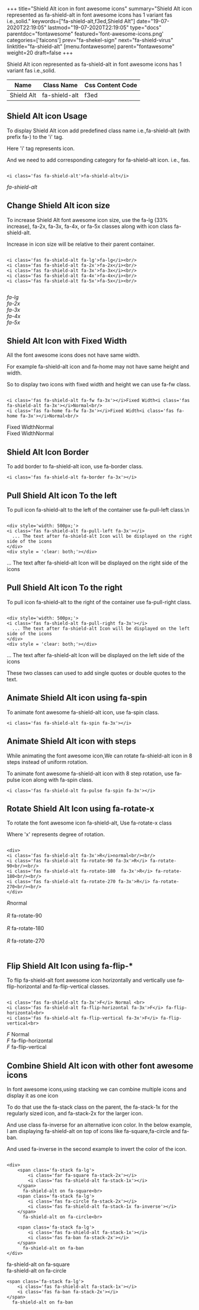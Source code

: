 +++
title="Shield Alt icon in font awesome icons"
summary="Shield Alt icon represented as fa-shield-alt in font awesome icons has 1 variant fas i.e.,solid."
keywords=["fa-shield-alt,f3ed,Shield Alt"]
date="19-07-2020T22:19:05"
lastmod="19-07-2020T22:19:05"
type="docs"
parentdoc="fontawesome"
featured='font-awesome-icons.png'
categories=['faicons']
prev="fa-shekel-sign"
next="fa-shield-virus"
linktitle="fa-shield-alt"
[menu.fontawesome]
parent="fontawesome"
weight=20
draft=false
+++


Shield Alt icon represented as fa-shield-alt in font awesome icons has 1 variant fas i.e.,solid.

<div class='table-responsive'><table class='table'><thead><tr><th>Name</th><th>Class Name</th><th>Css Content Code</th></tr></thead><tbody><tr><td>Shield Alt</td><td>fa-shield-alt</td><td>f3ed</td></tr></tbody></table></div>



## Shield Alt icon Usage

To display Shield Alt icon add predefined class name i.e.,fa-shield-alt (with prefix fa-) to the 'i' tag.

Here 'i' tag represents icon.

And we need to add corresponding category for fa-shield-alt icon. i.e., fas.


```

<i class='fas fa-shield-alt'>fa-shield-alt</i>
```

<i class='fas fa-shield-alt'>fa-shield-alt</i>




## Change Shield Alt icon size
To increase Shield Alt font awesome icon size, use the fa-lg (33% increase), fa-2x, fa-3x, fa-4x, or fa-5x classes along with icon class fa-shield-alt.

Increase in icon size will be relative to their parent container. 

```

<i class='fas fa-shield-alt fa-lg'>fa-lg</i><br/>
<i class='fas fa-shield-alt fa-2x'>fa-2x</i><br/>
<i class='fas fa-shield-alt fa-3x'>fa-3x</i><br/>
<i class='fas fa-shield-alt fa-4x'>fa-4x</i><br/>
<i class='fas fa-shield-alt fa-5x'>fa-5x</i><br/>
            
```

<i class='fas fa-shield-alt fa-lg'>fa-lg</i><br/>
<i class='fas fa-shield-alt fa-2x'>fa-2x</i><br/>
<i class='fas fa-shield-alt fa-3x'>fa-3x</i><br/>
<i class='fas fa-shield-alt fa-4x'>fa-4x</i><br/>
<i class='fas fa-shield-alt fa-5x'>fa-5x</i><br/>
            



## Shield Alt Icon with Fixed Width 

All the font awesome icons does not have same width.

For example fa-shield-alt icon and fa-home may not have same height and width.

So to display two icons with fixed width and height we can use fa-fw class.


```

<i class='fas fa-shield-alt fa-fw fa-3x'></i>Fixed Width<i class='fas fa-shield-alt fa-3x'></i>Normal<br/>
<i class='fas fa-home fa-fw fa-3x'></i>Fixed Width<i class='fas fa-home fa-3x'></i>Normal<br/>
```

<i class='fas fa-shield-alt fa-fw fa-3x'></i>Fixed Width<i class='fas fa-shield-alt fa-3x'></i>Normal<br/>
<i class='fas fa-home fa-fw fa-3x'></i>Fixed Width<i class='fas fa-home fa-3x'></i>Normal<br/>



## Shield Alt Icon Border 

To add border to fa-shield-alt icon, use fa-border class.


```
<i class='fas fa-shield-alt fa-border fa-3x'></i>

```
<i class='fas fa-shield-alt fa-border fa-3x'></i>





## Pull Shield Alt icon To the left

To pull icon fa-shield-alt to the left of the container use fa-pull-left class.\n

```

<div style='width: 500px;'>
<i class='fas fa-shield-alt fa-pull-left fa-3x'></i>
  ... The text after fa-shield-alt Icon will be displayed on the right side of the icons
</div>
<div style = 'clear: both;'></div>
```

<div style='width: 500px;'>
<i class='fas fa-shield-alt fa-pull-left fa-3x'></i>
  ... The text after fa-shield-alt Icon will be displayed on the right side of the icons
</div>
<div style = 'clear: both;'></div>




## Pull Shield Alt icon To the right
To pull icon fa-shield-alt to the right of the container use fa-pull-right class.

```

<div style='width: 500px;'>
<i class='fas fa-shield-alt fa-pull-right fa-3x'></i>
  ... The text after fa-shield-alt Icon will be displayed on the left side of the icons
</div>
<div style = 'clear: both;'></div>
```

<div style='width: 500px;'>
<i class='fas fa-shield-alt fa-pull-right fa-3x'></i>
  ... The text after fa-shield-alt Icon will be displayed on the left side of the icons
</div>
<div style = 'clear: both;'></div>

These two classes can used to add single quotes or double quotes to the text.


## Animate Shield Alt icon using fa-spin
To animate font awesome fa-shield-alt icon, use fa-spin class.

```
<i class='fas fa-shield-alt fa-spin fa-3x'></i>
```
<i class='fas fa-shield-alt fa-spin fa-3x'></i>




## Animate Shield Alt icon with steps
While animating the font awesome icon,We can rotate fa-shield-alt icon in 8 steps instead of uniform rotation.

To animate font awesome fa-shield-alt icon with 8 step rotation, use fa-pulse icon along with fa-spin class.


```
<i class='fas fa-shield-alt fa-pulse fa-spin fa-3x'></i>

```
<i class='fas fa-shield-alt fa-pulse fa-spin fa-3x'></i>





## Rotate Shield Alt Icon using fa-rotate-x
To rotate the font awesome icon fa-shield-alt, Use fa-rotate-x class

Where 'x' represents degree of rotation.


```

<div>
<i class='fas fa-shield-alt fa-3x'>R</i>normal<br/><br/>
<i class='fas fa-shield-alt fa-rotate-90 fa-3x'>R</i> fa-rotate-90<br/><br/> 
<i class='fas fa-shield-alt fa-rotate-180  fa-3x'>R</i> fa-rotate-180<br/><br/> 
<i class='fas fa-shield-alt fa-rotate-270 fa-3x'>R</i> fa-rotate-270<br/><br/>
</div>
```

<div>
<i class='fas fa-shield-alt fa-3x'>R</i>normal<br/><br/>
<i class='fas fa-shield-alt fa-rotate-90 fa-3x'>R</i> fa-rotate-90<br/><br/> 
<i class='fas fa-shield-alt fa-rotate-180  fa-3x'>R</i> fa-rotate-180<br/><br/> 
<i class='fas fa-shield-alt fa-rotate-270 fa-3x'>R</i> fa-rotate-270<br/><br/>
</div>




## Flip Shield Alt Icon using fa-flip-*
To flip fa-shield-alt font awesome icon horizontally and vertically use fa-flip-horizontal and fa-flip-vertical classes. 

```

<i class='fas fa-shield-alt fa-3x'>F</i> Normal <br>
<i class='fas fa-shield-alt fa-flip-horizontal fa-3x'>F</i> fa-flip-horizontal<br>
<i class='fas fa-shield-alt fa-flip-vertical fa-3x'>F</i> fa-flip-vertical<br>
```

<i class='fas fa-shield-alt fa-3x'>F</i> Normal <br>
<i class='fas fa-shield-alt fa-flip-horizontal fa-3x'>F</i> fa-flip-horizontal<br>
<i class='fas fa-shield-alt fa-flip-vertical fa-3x'>F</i> fa-flip-vertical<br>




## Combine Shield Alt icon with other font awesome icons
In font awesome icons,using stacking we can combine multiple icons and display it as one icon 

To do that use the fa-stack class on the parent, the fa-stack-1x for the regularly sized icon, and fa-stack-2x for the larger icon.

And use class fa-inverse for an alternative icon color. 
In the below example, I am displaying fa-shield-alt on top of icons like fa-square,fa-circle and fa-ban.

And used fa-inverse in the second example to invert the color of the icon.

```

<div>
    <span class='fa-stack fa-lg'>
        <i class='far fa-square fa-stack-2x'></i>
        <i class='fas fa-shield-alt fa-stack-1x'></i>
    </span>
      fa-shield-alt on fa-square<br>
    <span class='fa-stack fa-lg'>
        <i class='fas fa-circle fa-stack-2x'></i>
        <i class='fas fa-shield-alt fa-stack-1x fa-inverse'></i>
    </span>
      fa-shield-alt on fa-circle<br>

    <span class='fa-stack fa-lg'>
        <i class='fas fa-shield-alt fa-stack-1x'></i>
        <i class='fas fa-ban fa-stack-2x'></i>
    </span>
      fa-shield-alt on fa-ban
</div>
```

<div>
    <span class='fa-stack fa-lg'>
        <i class='far fa-square fa-stack-2x'></i>
        <i class='fas fa-shield-alt fa-stack-1x'></i>
    </span>
      fa-shield-alt on fa-square<br>
    <span class='fa-stack fa-lg'>
        <i class='fas fa-circle fa-stack-2x'></i>
        <i class='fas fa-shield-alt fa-stack-1x fa-inverse'></i>
    </span>
      fa-shield-alt on fa-circle<br>

    <span class='fa-stack fa-lg'>
        <i class='fas fa-shield-alt fa-stack-1x'></i>
        <i class='fas fa-ban fa-stack-2x'></i>
    </span>
      fa-shield-alt on fa-ban
</div>






